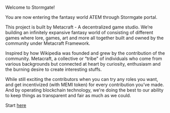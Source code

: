 Welcome to Stormgate!

You are now entering the fantasy world ATEM through Stormgate portal.

This project is built by Metacraft - A decentralized game studio. We’re building an infinitely expansive fantasy world of consisting of different games where lore, games, art and more all together built and owned by the community under Metacraft Framework.

Inspired by how Wikipedia was founded and grew by the contribution of the community. Metacraft, a collective or “tribe" of individuals who come from various backgrounds but connected at heart by curiosity, enthusiasm and the burning desire to create interesting stuffs.

While still exciting the contributors when you can try any roles you want, and get incentivized (with MEMI token) for every contribution you’ve made. And by operating blockchain technology, we're doing the best to our ability to keep things as transparent and fair as much as we could.

Start [here](https://docs.stormgate.io/guide/community/join)
